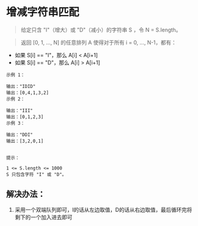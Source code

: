# 增减字符串匹配

> 给定只含 "I"（增大）或 "D"（减小）的字符串 S ，令 N = S.length。

> 返回 [0, 1, ..., N] 的任意排列 A 使得对于所有 i = 0, ..., N-1，都有：

- 如果 S[i] == "I"，那么 A[i] < A[i+1]
- 如果 S[i] == "D"，那么 A[i] > A[i+1]

```
示例 1：

输出："IDID"
输出：[0,4,1,3,2]
示例 2：

输出："III"
输出：[0,1,2,3]
示例 3：

输出："DDI"
输出：[3,2,0,1]


提示：

1 <= S.length <= 1000
S 只包含字符 "I" 或 "D"。
```

## 解决办法：
1. 采用一个双端队列即可，I的话从左边取值，D的话从右边取值，最后循环完将剩下的一个加入进去即可

